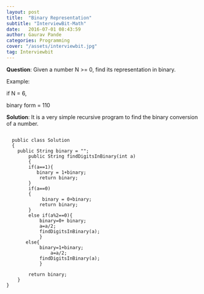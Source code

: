 ```yaml
---
layout: post
title:  "Binary Representation"
subtitle: "InterviewBit-Math"
date:   2016-07-01 08:43:59
author: Gaurav Pande
categories: Programming
cover: "/assets/interviewbit.jpg"
tag: Interviewbit
---
```


**Question**:
Given a number N >= 0, find its representation in binary.

Example:

if N = 6,

binary form = 110

**Solution**:
It is a very simple recursive program to find the binary conversion of a number.

```Language-java

  public class Solution 
  {
    public String binary = "";
	    public String findDigitsInBinary(int a) 
	    {
	    if(a==1){
	       binary = 1+binary; 
	        return binary;
	    }
	    if(a==0)
	    {
	         binary = 0+binary; 
	        return binary;
	    }
	    else if(a%2==0){
	        binary=0+ binary;
	        a=a/2;
	        findDigitsInBinary(a);
	        }
	   else{
	        binary=1+binary;
	            a=a/2;
	        findDigitsInBinary(a);
	        } 
	    
	    return binary;
	}
}

```



